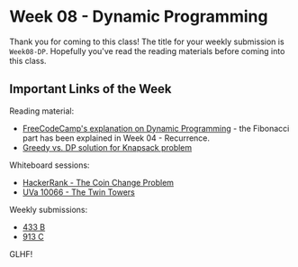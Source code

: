 # Week 08 - Dynamic Programming

Thank you for coming to this class! The title for your weekly submission is `Week08-DP`. Hopefully you've read the reading materials before coming into this class.

## Important Links of the Week

Reading material:
- [FreeCodeCamp's explanation on Dynamic Programming](https://medium.freecodecamp.org/demystifying-dynamic-programming-3efafb8d4296) - the Fibonacci part has been explained in Week 04 - Recurrence.
- [Greedy vs. DP solution for Knapsack problem](https://vickylai.com/verbose/knapsack-problem-algorithms-for-my-real-life-carry-on-knapsack/)

Whiteboard sessions:
- [HackerRank - The Coin Change Problem](https://www.hackerrank.com/challenges/coin-change/problem)
- [UVa 10066 - The Twin Towers](https://uva.onlinejudge.org/index.php?option=com_onlinejudge&Itemid=8&page=show_problem&problem=1007)

Weekly submissions:
- [433 B](http://codeforces.com/problemset/problem/433/B)
- [913 C](http://codeforces.com/problemset/problem/913/C)

GLHF!
